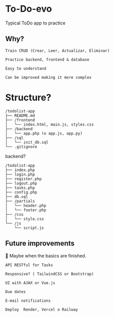 # To-Do-evo

Typical ToDo app to practice

## Why?

    Train CRUD (Crear, Leer, Actualizar, Eliminar)

    Practice backend, frontend & database

    Easy to understand

    Can be improved making it more complex




# Structure?
```
/todolist-app
├── README.md
├── /frontend
│   └── index.html, main.js, styles.css
├── /backend
│   └── app.php (o app.js, app.py)
├── /sql
│   └── init_db.sql
└── .gitignore
```

backend?
```
/todolist-app
├── index.php
├── login.php
├── register.php
├── logout.php
├── tasks.php
├── config.php
├── db.sql
├── /partials
│   └── header.php
│   └── footer.php
├── /css
│   └── style.css
└── /js
    └── script.js

```




## Future improvements

🔧 Maybe when the basics are finished.

    API RESTful for Tasks

    Responsive? ( TailwindCSS or Bootstrap)

    UI with AJAX or Vue.js

    Due dates

    E-mail notifications

    Deploy  Render, Vercel o Railway
